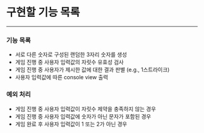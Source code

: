 # 구현할 기능 목록
<hr/>

### 기능 목록
* 서로 다른 숫자로 구성된 랜덤한 3자리 숫자를 생성
* 게임 진행 중 사용자 입력값의 자릿수 유효성 검사
* 게임 진행 중 사용자가 제시한 값에 대한 결과 판별 (e.g., 1스트라이크)
* 사용자 입력값에 따른 console view 출력

### 예외 처리
* 게임 진행 중 사용자 입력값이 자릿수 제약을 충족하지 않는 경우
* 게임 진행 중 사용자 입력값에 숫자가 아닌 문자가 포함된 경우
* 게임 완료 후 사용자 입력값이 1 또는 2가 아닌 경우
